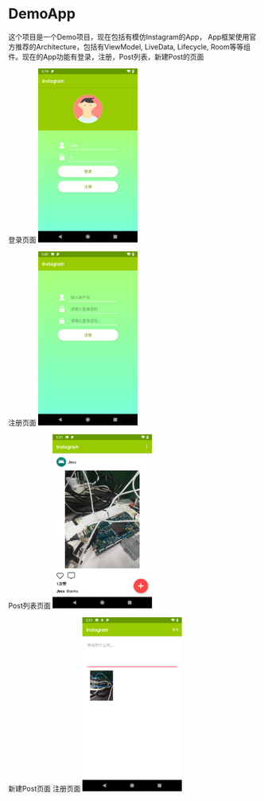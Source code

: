 # DemoApp

这个项目是一个Demo项目，现在包括有模仿Instagram的App， App框架使用官方推荐的Architecture，包括有ViewModel, LiveData,
Lifecycle, Room等等组件。现在的App功能有登录，注册，Post列表，新建Post的页面


登录页面
<img src="images/login.png" width="200" height="350"/>

注册页面
<img src="images/register.png" width="200" height="350"/>

Post列表页面
<img src="images/post_list.png" width="200" height="350"/>

新建Post页面
注册页面
<img src="images/new_post.png" width="200" height="350"/>